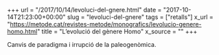 +++
url = "/2017/10/14/levoluci-del-gnere.html"
date = "2017-10-14T21:23:00+00:00"
slug = "levoluci-del-gnere"
tags = ["retalls"]
x_url = "https://metode.cat/revistes-metode/monografics/levolucio-genere-homo.html"
title = "L’evolució del gènere Homo"
x_source = ""
+++

Canvis de paradigma i irrupció de la paleogenòmica.


